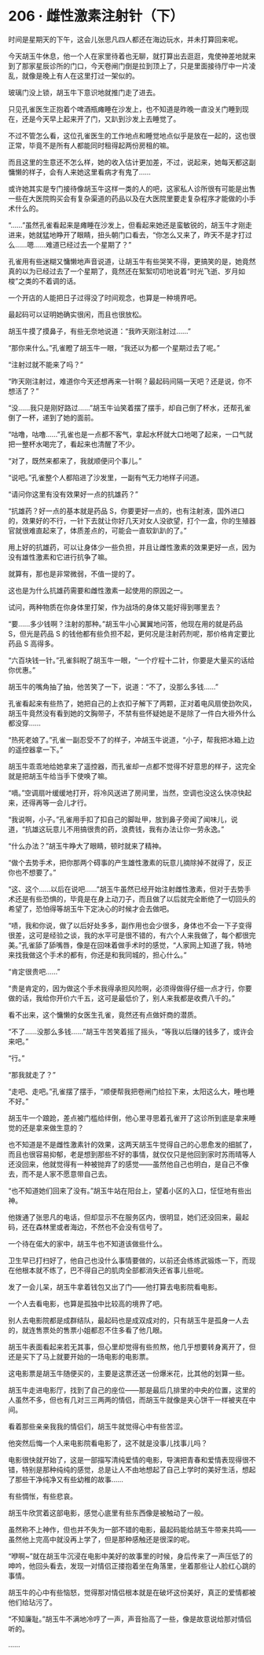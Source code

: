 # 206 · 雌性激素注射针（下）

时间是星期天的下午，这会儿张思凡四人都还在海边玩水，并未打算回来呢。

今天胡玉牛休息，他一个人在家里待着也无聊，就打算出去逛逛，鬼使神差地就来到了那家星辰诊所的门口，今天卷闸门倒是拉到顶上了，只是里面接待厅中一片凌乱，就像是晚上有人在这里打过一架似的。

玻璃门没上锁，胡玉牛下意识地就推门走了进去。

只见孔雀医生正抱着个啤酒瓶瘫睡在沙发上，也不知道是昨晚一直没关门睡到现在，还是今天早上起来开了门，又趴到沙发上去睡觉了。

不过不管怎么看，这位孔雀医生的工作地点和睡觉地点似乎是放在一起的，这也很正常，毕竟不是所有人都能同时租得起两份房租的嘛。

而且这里的生意还不怎么样，她的收入估计更加差，不过，说起来，她每天都这副慵懒的样子，会有人来她这里看病才有鬼了……

或许她其实是专门接待像胡玉牛这样一类的人的吧，这家私人诊所很有可能是出售一些在大医院购买会有复杂渠道的药品以及在大医院里要走复杂程序才能做的小手术什么的。

“……”虽然孔雀看起来是瘫睡在沙发上，但看起来她还是蛮敏锐的，胡玉牛才刚走进来，她就猛地睁开了眼睛，扭头朝门口看去，“你怎么又来了，昨天不是才打过么……嗯……难道已经过去一个星期了？”

孔雀用有些迷糊又慵懒地声音说道，让胡玉牛有些哭笑不得，更搞笑的是，她竟然真的以为已经过去了一个星期了，竟然还在絮絮叨叨地说着“时光飞逝、岁月如梭”之类的不着调的话。

一个开店的人能把日子过得没了时间观念，也算是一种境界吧。

最起码可以证明她确实很闲，而且也很放松。

胡玉牛摸了摸鼻子，有些无奈地说道：“我昨天刚注射过……”

“那你来什么。”孔雀瞪了胡玉牛一眼，“我还以为都一个星期过去了呢。”

“注射过就不能来了吗？”

“昨天刚注射过，难道你今天还想再来一针啊？最起码间隔一天吧？还是说，你不想活了？”

“没……我只是刚好路过……”胡玉牛讪笑着摆了摆手，却自己倒了杯水，还帮孔雀倒了一杯，递到了她的面前。

“咕噜，咕噜……”孔雀也是一点都不客气，拿起水杯就大口地喝了起来，一口气就把一整杯水喝完了，看起来也清醒了不少。

“对了，既然来都来了，我就顺便问个事儿。”

“说吧。”孔雀整个人都陷进了沙发里，一副有气无力地样子问道。

“请问你这里有没有效果好一点的抗雄药？”

“抗雄药？好一点的基本就是药品 S，你要更好一点的，也有注射液，国外进口的，效果好的不行，一针下去就让你好几天对女人没欲望，打个一盒，你的生殖器官就很难直起来了，体质差点的，可能会一直软趴趴的了。”

用上好的抗雄药，可以让身体少一些负担，并且让雌性激素的效果更好一点，因为没有雄性激素和它进行抗争了嘛。

就算有，那也是非常微弱，不值一提的了。

这也是为什么抗雄药需要和雌性激素一起使用的原因之一。

试问，两种物质在你身体里打架，作为战场的身体又能好得到哪里去？

“要……多少钱啊？注射的那种。”胡玉牛小心翼翼地问答，他现在用的就是药品 S，但光是药品 S 的钱他都有些负担不起，更何况是注射药剂呢，那价格肯定要比药品 S 高得多。

“六百块钱一针。”孔雀斜睨了胡玉牛一眼，“一个疗程十二针，你要是大量买的话给你优惠。”

胡玉牛的嘴角抽了抽，他苦笑了一下，说道：“不了，没那么多钱……”

孔雀看起来有些热了，她把自己的上衣扣子解下了两颗，正对着电风扇使劲吹风，胡玉牛竟然没有看到她的文胸带子，不禁有些怀疑她是不是除了一件白大褂外什么都没穿……

“热死老娘了。”孔雀一副忍受不了的样子，冲胡玉牛说道，“小子，帮我把冰箱上边的遥控器拿一下。”

胡玉牛乖乖地给她拿来了遥控器，而孔雀却一点都不觉得不好意思的样子，这完全就是把胡玉牛给当手下使唤了嘛。

“嘀。”空调扇叶缓缓地打开，将冷风送进了房间里，当然，空调也没这么快凉快起来，还得再等一会儿才行。

“我说啊，小子。”孔雀用手扣了扣自己的脚趾甲，放到鼻子旁闻了闻味儿，说道，“抗雄这玩意儿不用搞很贵的药，浪费钱，我有办法让你一劳永逸。”

“什么办法？”胡玉牛睁大了眼睛，顿时就来了精神。

“做个去势手术，把你那两个碍事的产生雄性激素的玩意儿摘除掉不就得了，反正你也不想要了。”

“这、这个……以后在说吧……”胡玉牛虽然已经开始注射雌性激素，但对于去势手术还是有些恐惧的，毕竟是在身上动刀子，而且做了以后就完全断绝了一切回头的希望了，恐怕得等胡玉牛下定决心的时候才会去做吧。

“啧，我和你说，做了以后好处多多，副作用也会少很多，身体也不会一下子变得很差，这可是经验之谈，我的水平可是很不错的，有六个人来我做了，每个都很完美。”孔雀舔了舔嘴唇，像是在回味着做手术时的感觉，“人家网上知道了我，特地来找我做这个手术的都有，你还是和我同城的，担心什么。”

“肯定很贵吧……”

“贵是肯定的，因为做这个手术我得承担风险啊，必须得做得仔细一点才行，你要做的话，我给你开价六千五，这可是最低价了，别人来我都是收费八千的。”

看不出来，这个慵懒的女医生孔雀，竟然还有点做奸商的潜质。

“不了……没那么多钱……”胡玉牛苦笑着摇了摇头，“等我以后赚的钱多了，或许会来吧。”

“行。”

“那我就走了？”

“走吧、走吧。”孔雀摆了摆手，“顺便帮我把卷闸门给拉下来，太阳这么大，睡也睡不好。”

胡玉牛一个踉跄，差点被门槛给绊倒，他心里寻思着孔雀开了这诊所到底是拿来睡觉的还是拿来做生意的？

也不知道是不是雌性激素针的效果，这两天胡玉牛觉得自己的心思愈发的细腻了，而且也很容易抑郁，老是想到那些不好的事情，就仅仅只是他回到家时苏雨晴等人还没回来，他就觉得有一种被抛弃了的感觉——虽然他自己也明白，是自己不像去，而不是人家不愿意带自己去。

“也不知道她们回来了没有。”胡玉牛站在阳台上，望着小区的入口，怔怔地有些出神。

他拨通了张思凡的电话，但却显示不在服务区内，很明显，她们还没回来，最起码，还在森林里或者海边，不然也不会没有信号了。

一个待在偌大的家中，胡玉牛也不知道该做些什么。

卫生早已打扫好了，他自己也没什么事情要做的，以前还会练练武锻炼一下，而现在他根本就不练了，巴不得自己的肌肉全部都消失还省事儿些呢。

发了一会儿呆，胡玉牛拿着钱包又出了门——他打算去电影院看电影。

一个人去看电影，也算是孤独中比较高的境界了吧。

别人去电影院都是成群结队，最起码也是成双成对的，只有胡玉牛是孤身一人去的，就连售票处的售票小姐都忍不住多看了他几眼。

胡玉牛表面看起来若无其事，但心里却觉得有些煎熬，他几乎想要转身离开了，但还是买下了马上就要开始的一场电影的电影票。

这电影票是胡玉牛随便买的，主要是这票还送一份爆米花，比其他的划算一些。

胡玉牛走进电影厅，找到了自己的座位——那是最后几排里的中央的位置，这里的人虽然不多，但也有几对三三两两的情侣，而胡玉牛就像是夹心饼干一样被夹在中间。

看着那些亲亲我我的情侣们，胡玉牛就觉得心中有些苦涩。

他突然后悔一个人来电影院看电影了，这不就是没事儿找事儿吗？

电影很快就开始了，这是一部描写清纯爱情的电影，导演把青春和爱情表现得很不错，特别是那种纯纯的感觉，总是让人不由地想起了自己上学时的美好生活，想起了那些干净纯净又有些幼稚的故事……

有些惆怅，有些悲哀。

胡玉牛欣赏着这部电影，感觉心底里有些东西像是被触动了一般。

虽然称不上神作，但也并不失为一部不错的电影，最起码能给胡玉牛带来共鸣——虽然他上完高中就没再上学了，但是那种感触还是很深的呢。

“咿啊\~”就在胡玉牛沉浸在电影中美好的故事里的时候，身后传来了一声压低了的呻吟，他回头看去，发现一对情侣正搂抱着坐在角落里，坐着那些让人脸红心跳的事情。

胡玉牛的心中有些恼怒，觉得那对情侣根本就是在破坏这份美好，真正的爱情都被他们给玷污了。

“不知廉耻。”胡玉牛不满地冷哼了一声，声音抬高了一些，像是故意说给那对情侣听的。

……
